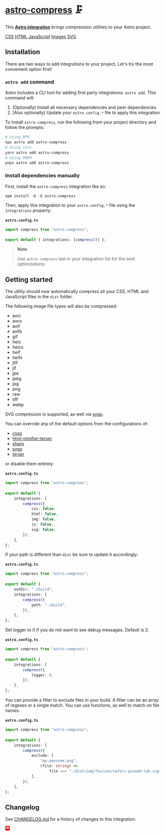 # [astro-compress] 🗜️

This **[Astro integration][astro-integration]** brings compression utilities to
your Astro project.

[CSS][csso] [HTML][html-minifier-terser] [JavaScript][terser] [Images][sharp]
[SVG][svgo]

## Installation

There are two ways to add integrations to your project. Let's try the most
convenient option first!

### `astro add` command

Astro includes a CLI tool for adding first party integrations: `astro add`. This
command will:

1. (Optionally) Install all necessary dependencies and peer dependencies
2. (Also optionally) Update your `astro.config.*` file to apply this integration

To install `astro-compress`, run the following from your project directory and
follow the prompts:

```sh
# Using NPM
npx astro add astro-compress
# Using Yarn
yarn astro add astro-compress
# Using PNPM
pnpx astro add astro-compress
```

### Install dependencies manually

First, install the `astro-compress` integration like so:

```
npm install -D -E astro-compress
```

Then, apply this integration to your `astro.config.*` file using the
`integrations` property:

**`astro.config.ts`**

```ts
import compress from "astro-compress";

export default { integrations: [compress()] };
```

> **Note**
>
> Use `astro-compress` last in your integration list for the best optimizations.

## Getting started

The utility should now automatically compress all your CSS, HTML and JavaScript
files in the `dist` folder.

The following image file types will also be compressed:

-   avci
-   avcs
-   avif
-   avifs
-   gif
-   heic
-   heics
-   heif
-   heifs
-   jfif
-   jif
-   jpe
-   jpeg
-   jpg
-   png
-   raw
-   tiff
-   webp

SVG compression is supported, as well via [svgo].

You can override any of the default options from the configurations of:

-   [csso](src/options/css.ts)
-   [html-minifier-terser](src/options/html.ts)
-   [sharp](src/options/img.ts)
-   [svgo](src/options/svg.ts)
-   [terser](src/options/js.ts)

or disable them entirely:

**`astro.config.ts`**

```ts
import compress from "astro-compress";

export default {
	integrations: [
		compress({
			css: false,
			html: false,
			img: false,
			js: false,
			svg: false,
		}),
	],
};
```

If your path is different than `dist` be sure to update it accordingly:

**`astro.config.ts`**

```ts
import compress from "astro-compress";

export default {
	outDir: "./build",
	integrations: [
		compress({
			path: "./build",
		}),
	],
};
```

Set logger to 0 if you do not want to see debug messages. Default is 2.

**`astro.config.ts`**

```ts
import compress from "astro-compress";

export default {
	integrations: [
		compress({
			logger: 0,
		}),
	],
};
```

You can provide a filter to exclude files in your build. A filter can be an
array of regexes or a single match. You can use functions, as well to match on
file names.

**`astro.config.ts`**

```ts
import compress from "astro-compress";

export default {
	integrations: [
		compress({
			exclude: [
				"my-awesome.png",
				(file: string) =>
					file === "./dist/img/favicon/safari-pinned-tab.svg",
			],
		}),
	],
};
```

[astro-compress]: https://npmjs.org/astro-compress
[csso]: https://npmjs.org/csso
[html-minifier-terser]: https://npmjs.org/html-minifier-terser
[terser]: https://npmjs.org/terser
[sharp]: https://npmjs.org/sharp
[svgo]: https://npmjs.org/svgo
[astro-integration]: https://docs.astro.build/en/guides/integrations-guide/

## Changelog

See [CHANGELOG.md](CHANGELOG.md) for a history of changes to this integration.

[![Lightrix logo](https://raw.githubusercontent.com/Lightrix/npm/main/.github/img/favicon.png "Built with Lightrix/npm")](https://github.com/Lightrix/npm)
